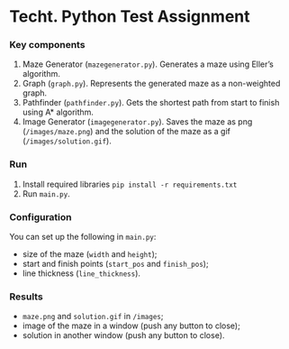 # Techt. Python Test Assignment

### Key components
1. Maze Generator (`mazegenerator.py`). Generates a maze using Eller’s algorithm.
2. Graph (`graph.py`). Represents the generated maze as a non-weighted graph.
3. Pathfinder (`pathfinder.py`). Gets the shortest path from start to finish using A* algorithm.
4. Image Generator (`imagegenerator.py`). Saves the maze as png (`/images/maze.png`) and the solution of the maze as a gif (`/images/solution.gif`).

### Run
1. Install required libraries `pip install -r requirements.txt`
2. Run `main.py`.

### Configuration
You can set up the following in `main.py`:
- size of the maze (`width` and `height`);
- start and finish points (`start_pos` and `finish_pos`);
- line thickness (`line_thickness`).

### Results
- `maze.png` and `solution.gif` in `/images`;
- image of the maze in a window (push any button to close);
- solution in another window (push any button to close).